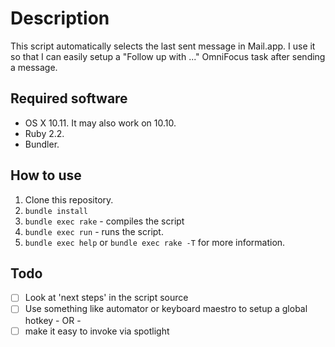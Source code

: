 # Description

This script automatically selects the last sent message in Mail.app. I use it so that I can easily setup a "Follow up with ..." OmniFocus task after sending a message.

## Required software

* OS X 10.11. It may also work on 10.10.
* Ruby 2.2.
* Bundler.

## How to use

1. Clone this repository.
1. `bundle install`
1. `bundle exec rake` - compiles the script
1. `bundle exec run` - runs the script.
1. `bundle exec help` or `bundle exec rake -T` for more information.

## Todo
* [ ] Look at 'next steps' in the script source
* [ ] Use something like automator or keyboard maestro to setup a global hotkey - OR -
* [ ] make it easy to invoke via spotlight
